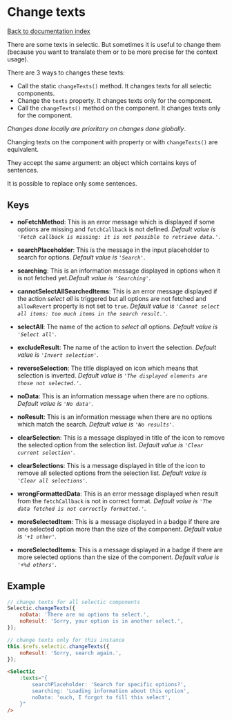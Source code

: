 # Change texts

[Back to documentation index](main.md)

There are some texts in selectic. But sometimes it is useful to change them (because you want to translate them or to be more precise for the context usage).

There are 3 ways to changes these texts:
* Call the static `changeTexts()` method. It changes texts for all selectic components.
* Change the `texts` property. It changes texts only for the component.
* Call the `changeTexts()` method on the component. It changes texts only for the component.

_Changes done locally are prioritary on changes done globally_.

Changing texts on the component with property or with `changeTexts()` are equivalent.

They accept the same argument: an object which contains keys of sentences.

It is possible to replace only some sentences.

## Keys

* **noFetchMethod**: This is an error message which is displayed if some options are missing and `fetchCallback` is not defined. _Default value is `'Fetch callback is missing: it is not possible to retrieve data.'`_.

* **searchPlaceholder**: This is the message in the input placeholder to search for options. _Default value is `'Search'`_.

* **searching**: This is an information message displayed in options when it is not fetched yet._Default value is `'Searching'`_.

* **cannotSelectAllSearchedItems**: This is an error message displayed if the action _select all_ is triggered but all options are not fetched and `allowRevert` property is not set to `true`. _Default value is `'Cannot select all items: too much items in the search result.'`_.

* **selectAll**: The name of the action to _select all_ options. _Default value is `'Select all'`_.

* **excludeResult**: The name of the action to invert the selection. _Default value is `'Invert selection'`_.

* **reverseSelection**: The title displayed on icon which means that selection is inverted. _Default value is `'The displayed elements are those not selected.'`_.

* **noData**: This is an information message when there are no options. _Default value is `'No data'`_.

* **noResult**: This is an information message when there are no options which match the search. _Default value is `'No results'`_.

* **clearSelection**: This is a message displayed in title of the icon to remove the selected option from the selection list. _Default value is `'Clear current selection'`_.

* **clearSelections**: This is a message displayed in title of the icon to remove all selected options from the selection list. _Default value is `'Clear all selections'`_.

* **wrongFormattedData**: This is an error message displayed when result from the `fetchCallback` is not in correct format. _Default value is `'The data fetched is not correctly formatted.'`_.

* **moreSelectedItem**: This is a message displayed in a badge if there are one selected option more than the size of the component. _Default value is `'+1 other'`_.

* **moreSelectedItems**: This is a message displayed in a badge if there are more selected options than the size of the component. _Default value is `'+%d others'`_.


## Example

```javascript
// change texts for all selectic components
Selectic.changeTexts({
    noData: 'There are no options to select.',
    noResult: 'Sorry, your option is in another select.',
});

// change texts only for this instance
this.$refs.selectic.changeTexts({
    noResult: 'Sorry, search again.',
});
```

```html
<Selectic
    :texts="{
        searchPlaceholder: 'Search for specific options?',
        searching: 'Loading information about this option',
        noData: 'ouch, I forgot to fill this select',
    }"
/>
```
